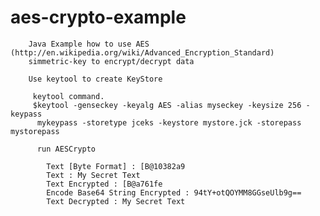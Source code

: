 aes-crypto-example
==================

        Java Example how to use AES (http://en.wikipedia.org/wiki/Advanced_Encryption_Standard)
        simmetric-key to encrypt/decrypt data

        Use keytool to create KeyStore

         keytool command.
         $keytool -genseckey -keyalg AES -alias myseckey -keysize 256 -keypass
          mykeypass -storetype jceks -keystore mystore.jck -storepass mystorepass

          run AESCrypto

            Text [Byte Format] : [B@10382a9
            Text : My Secret Text
            Text Encrypted : [B@a761fe
            Encode Base64 String Encrypted : 94tY+otQOYMM8GGseUlb9g==
            Text Decrypted : My Secret Text
